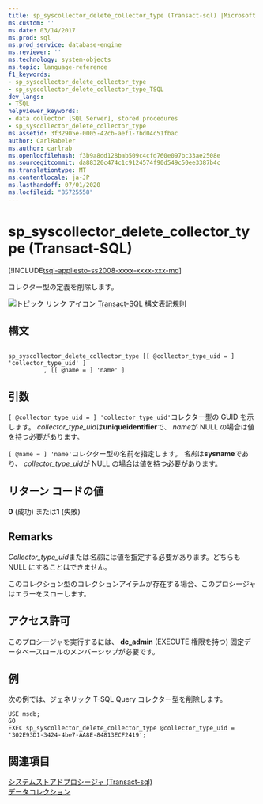 ```yaml
---
title: sp_syscollector_delete_collector_type (Transact-sql) |Microsoft Docs
ms.custom: ''
ms.date: 03/14/2017
ms.prod: sql
ms.prod_service: database-engine
ms.reviewer: ''
ms.technology: system-objects
ms.topic: language-reference
f1_keywords:
- sp_syscollector_delete_collector_type
- sp_syscollector_delete_collector_type_TSQL
dev_langs:
- TSQL
helpviewer_keywords:
- data collector [SQL Server], stored procedures
- sp_syscollector_delete_collector_type
ms.assetid: 3f32905e-0005-42cb-aef1-7bd04c51fbac
author: CarlRabeler
ms.author: carlrab
ms.openlocfilehash: f3b9a8dd128bab509c4cfd760e097bc33ae2508e
ms.sourcegitcommit: da88320c474c1c9124574f90d549c50ee3387b4c
ms.translationtype: MT
ms.contentlocale: ja-JP
ms.lasthandoff: 07/01/2020
ms.locfileid: "85725558"
---
```

# <a name="sp_syscollector_delete_collector_type-transact-sql"></a>sp_syscollector_delete_collector_type (Transact-SQL)
[!INCLUDE[tsql-appliesto-ss2008-xxxx-xxxx-xxx-md](../../includes/applies-to-version/sqlserver.md)]

  コレクター型の定義を削除します。  
  
 ![トピック リンク アイコン](../../database-engine/configure-windows/media/topic-link.gif "トピック リンク アイコン") [Transact-SQL 構文表記規則](../../t-sql/language-elements/transact-sql-syntax-conventions-transact-sql.md)  
  
## <a name="syntax"></a>構文  
  
```  
  
sp_syscollector_delete_collector_type [[ @collector_type_uid = ] 'collector_type_uid' ]  
          , [[ @name = ] 'name' ]  
```  
  
## <a name="arguments"></a>引数  
`[ @collector_type_uid = ] 'collector_type_uid'`コレクター型の GUID を示します。 *collector_type_uid*は**uniqueidentifier**で、 *name*が NULL の場合は値を持つ必要があります。  
  
`[ @name = ] 'name'`コレクター型の名前を指定します。 *名前*は**sysname**であり、 *collector_type_uid*が NULL の場合は値を持つ必要があります。  
  
## <a name="return-code-values"></a>リターン コードの値  
 **0** (成功) または**1** (失敗)  
  
## <a name="remarks"></a>Remarks  
 *Collector_type_uid*または*名前*には値を指定する必要があります。どちらも NULL にすることはできません。  
  
 このコレクション型のコレクションアイテムが存在する場合、このプロシージャはエラーをスローします。  
  
## <a name="permissions"></a>アクセス許可  
 このプロシージャを実行するには、 **dc_admin** (EXECUTE 権限を持つ) 固定データベースロールのメンバーシップが必要です。  
  
## <a name="example"></a>例  
 次の例では、ジェネリック T-SQL Query コレクター型を削除します。  
  
```  
USE msdb;  
GO  
EXEC sp_syscollector_delete_collector_type @collector_type_uid = '302E93D1-3424-4be7-AA8E-84813ECF2419';  
```  
  
## <a name="see-also"></a>関連項目  
 [システムストアドプロシージャ &#40;Transact-sql&#41;](../../relational-databases/system-stored-procedures/system-stored-procedures-transact-sql.md)   
 [データコレクション](../../relational-databases/data-collection/data-collection.md)  
  
  
